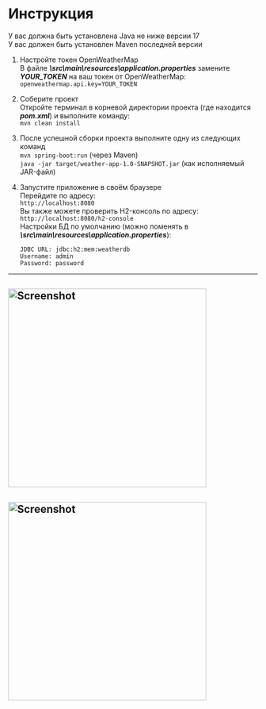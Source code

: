 # Инструкция

У вас должна быть установлена Java не ниже версии 17<br/>
У вас должен быть установлен Maven последней версии

1. Настройте токен OpenWeatherMap<br/>
   В файле ***\src\main\resources\application.properties*** замените ***YOUR_TOKEN*** на ваш токен от OpenWeatherMap:<br/>
   ```openweathermap.api.key=YOUR_TOKEN```
   
2. Соберите проект<br/>
   Откройте терминал в корневой директории проекта (где находится ***pom.xml***) и выполните команду:<br/>
   ```mvn clean install```

3. После успешной сборки проекта выполните одну из следующих команд<br/>
   ```mvn spring-boot:run``` (через Maven)<br/>
   ```java -jar target/weather-app-1.0-SNAPSHOT.jar``` (как исполняемый JAR-файл)

4. Запустите приложение в своём браузере<br/>
   Перейдите по адресу:<br/>
   ```http://localhost:8080```<br/>
   Вы также можете проверить H2-консоль по адресу:<br/>
   ```http://localhost:8080/h2-console```<br/>
   Настройки БД по умолчанию (можно поменять в ***\src\main\resources\application.properties***):<br/>
   ```
   JDBC URL: jdbc:h2:mem:weatherdb
   Username: admin 
   Password: password
   ```
---------------------------------------------------------------------------------
<img src="screenshots/WeatherAppScreenshot1.png" height="400" alt="Screenshot"/><br/>
---------------------------------------------------------------------------------
<img src="screenshots/WeatherAppScreenshot2.png" height="400" alt="Screenshot"/><br/>
---------------------------------------------------------------------------------
